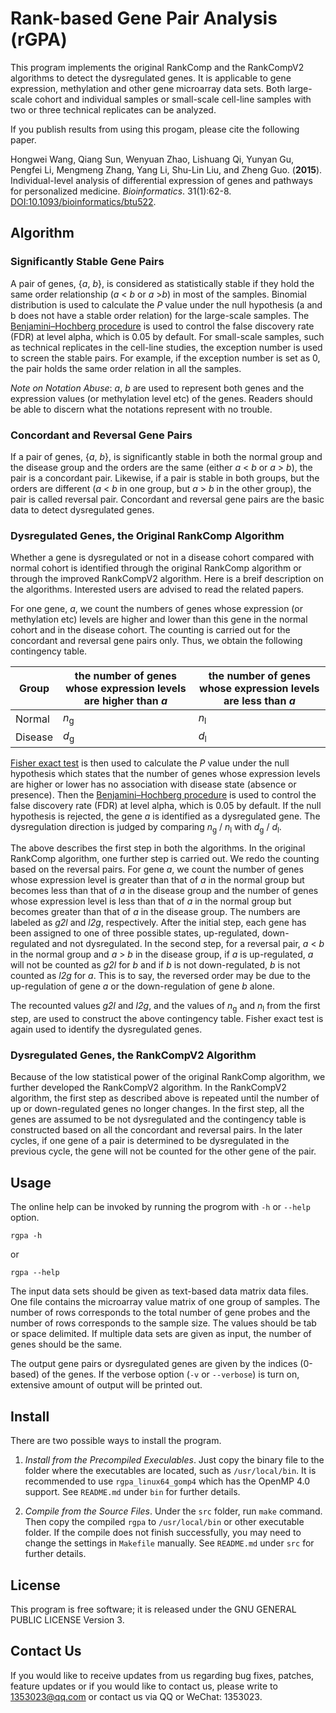 # Rank-based Gene Pair Analysis (rGPA)
This program implements the original RankComp and the RankCompV2 algorithms to detect the dysregulated genes. It is applicable to gene expression, methylation and other gene microarray data sets. Both large-scale cohort and individual samples or small-scale cell-line samples with two or three technical replicates can be analyzed. 

If you publish results from using this progam, please cite the following paper.

Hongwei Wang, Qiang Sun, Wenyuan Zhao, Lishuang Qi, Yunyan Gu, Pengfei Li, Mengmeng Zhang, Yang Li, Shu-Lin Liu, and Zheng Guo. (**2015**). Individual-level analysis of differential expression of genes and pathways for personalized medicine. *Bioinformatics*. 31(1):62-8. [DOI:10.1093/bioinformatics/btu522](http://dx.doi.org/10.1093/bioinformatics/btu522).


## Algorithm

### Significantly Stable Gene Pairs
A pair of genes, {*a*, *b*}, is considered as statistically stable if they hold the same order relationship (*a* < *b* or *a* >*b*) in most of the samples. Binomial distribution is used to calculate the *P* value under the null hypothesis (a and b does not have a stable order relation) for the large-scale samples. The [Benjamini–Hochberg procedure](https://en.wikipedia.org/wiki/False_discovery_rate) is used to control the false discovery rate (FDR) at level alpha, which is 0.05 by default. For small-scale samples, such as technical replicates in the cell-line studies, the exception number is used to screen the stable pairs. For example, if the exception number is set as 0, the pair holds the same order relation in all the samples. 

*Note on Notation Abuse*: *a*, *b* are used to represent both genes and the expression values (or methylation level etc) of the genes. Readers should be able to discern what the notations represent with no trouble. 

### Concordant and Reversal Gene Pairs
If a pair of genes, {*a*, *b*}, is significantly stable in both the normal group and the disease group and the orders are the same (either *a* < *b* or *a* > *b*), the pair is a concordant pair. Likewise, if a pair is stable in both groups, but the orders are different (*a* < *b* in one group, but *a* > *b* in the other group), the pair is called reversal pair.  Concordant and reversal gene pairs are the basic data to detect dysregulated genes.   


### Dysregulated Genes, the Original RankComp Algorithm
Whether a gene is dysregulated or not in a disease cohort compared with normal cohort is identified through the original RankComp algorithm or through the improved RankCompV2 algorithm. Here is a breif description on the algorithms. Interested users are advised to read the related papers.

For one gene, *a*, we count the numbers of genes whose expression (or methylation etc) levels are higher and lower than this gene in the normal cohort and in the disease cohort. The counting is carried out for the concordant and reversal gene pairs only. Thus, we obtain the following contingency table.

Group | the number of genes whose expression levels are higher than *a* | the number of genes whose expression levels are less than *a* 
---- | ------------ | -------------
Normal | *n*<sub>g</sub> | *n*<sub>l</sub>
Disease |*d*<sub>g</sub> | *d*<sub>l</sub>

[Fisher exact test](https://en.wikipedia.org/wiki/Fisher's_exact_test) is then used to calculate the *P* value under the null hypothesis which states that the number of genes whose expression levels are higher or lower has no association with disease state (absence or presence). Then the [Benjamini–Hochberg procedure](https://en.wikipedia.org/wiki/False_discovery_rate) is used to control the false discovery rate (FDR) at level alpha, which is 0.05 by default. If the null hypothesis is rejected, the gene *a* is identified as a dysregulated gene. The dysregulation direction is judged by comparing *n*<sub>g</sub> / *n*<sub>l</sub> with *d*<sub>g</sub> / *d*<sub>l</sub>. 

The above describes the first step in both the algorithms. In the original RankComp algorithm, one further step is carried out. We redo the counting based on the reversal pairs. For gene *a*, we count the number of genes whose expression level is greater than that of *a* in the normal group but becomes less than that of *a* in the disease group and the number of genes whose expression level is less than that of *a* in the normal group but becomes greater than that of *a* in the disease group. The numbers are labeled as *g2l* and *l2g*, respectively. After the initial step, each gene has been assigned to one of three possible states, up-regulated, down-regulated and not dysregulated. In the second step, for a reversal pair, *a* < *b* in the normal group and *a* > *b* in the disease group, if *a* is up-regulated, *a* will not be counted as *g2l* for *b* and if *b* is not down-regulated, *b* is not counted as *l2g* for *a*. This is to say, the reversed order may be due to the up-regulation of gene *a* or the down-regulation of gene *b* alone.  

The recounted values *g2l* and *l2g*, and the values of *n*<sub>g</sub> and *n*<sub>l</sub> from the first step, are used to construct the above contingency table. Fisher exact test is again used to identify the dysregulated genes.         


### Dysregulated Genes, the RankCompV2 Algorithm
Because of the low statistical power of the original RankComp algorithm, we further developed the RankCompV2 algorithm.  In the RankCompV2 algorithm, the first step as described above is repeated until the number of up or down-regulated genes no longer changes. In the first step, all the genes are assumed to be not dysregulated and the contingency table is constructed based on all the concordant and reversal pairs. In the later cycles, if one gene of a pair is determined to be dysregulated in the previous cycle, the gene will not be counted for the other gene of the pair.        


## Usage
The online help can be invoked by running the progrom with `-h` or `--help` option. 
```
rgpa -h
```
or
```
rgpa --help
```
The input data sets should be given as text-based data matrix data files. One file contains the microarray value matrix of one group of samples. The number of rows corresponds to the total number of gene probes and the number of rows corresponds to the sample size.  The values should be tab or space delimited. If multiple data sets are given as input, the number of genes should be the same. 

The output gene pairs or dysregulated genes are given by the indices (0-based) of the genes. If the verbose option (`-v` or `--verbose`) is turn on, extensive amount of output will be printed out.



## Install 
There are two possible ways to install the program.

1. *Install from the Precompiled Execulables*.
Just copy the binary file to the folder where the executables are located, such as `/usr/local/bin`. It is recommended to use `rgpa_linux64_gomp4` which has the OpenMP 4.0 support.  See `README.md` under `bin` for further details.  

2. *Compile from the Source Files*. 
Under the `src` folder, run `make` command. Then copy the compiled `rgpa` to `/usr/local/bin` or other executable folder. If the compile does not finish successfully, you may need to change the settings in `Makefile` manually. See `README.md` under `src` for further details. 

## License 
This program is free software; it is released under the GNU GENERAL PUBLIC LICENSE Version 3. 

## Contact Us

If you would like to receive updates from us regarding bug fixes, patches, feature updates or if you would like to contact us, please write to [1353023@qq.com](1353023@qq.com) or contact us via QQ or WeChat: 1353023.


